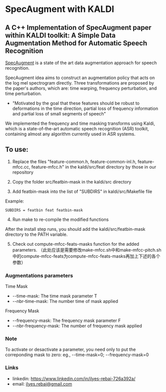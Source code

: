 # SpecAugment with KALDI
## A C++ Implementation of SpecAugment paper within KALDI toolkit: A Simple Data Augmentation Method for Automatic Speech Recognition

[SpecAugment](https://ai.googleblog.com/2019/04/specaugment-new-data-augmentation.html) is a state of the art data augmentation approach for speech recognition.


SpecAugment idea aims to construct an augmentation policy that acts on the log mel spectrogram directly.
Three transformations are proposed by the paper's authors, which are: time warping, frequency perturbation, and time perturbation.
* "Motivated by the goal that these features should be robust to deformations in the time direction, partial loss of frequency information and partial loss of small segments of speech"

We implemented the frequency and time masking transforms using Kaldi, which is a state-of-the-art automatic speech recognition (ASR) toolkit, containing almost any algorithm currently used in ASR systems.

## To use:
1. Replace the files "feature-common.h, feature-common-inl.h, feature-mfcc.cc, feature-mfcc.h" in the kaldi/src/feat directory by those in our repository

2. Copy the folder src/featbin-mask in the kaldi/src directory

3. Add featbin-mask into the list of "SUBDIRS" in kaldi/src/Makefile file

Example:
```
SUBDIRS = featbin feat featbin-mask
```

4. Run make to re-compile the modified functions

After the install step runs, you should add the kaldi/src/featbin-mask directory to the PATH variable.

5. Check out compute-mfcc-feats-masks function for the added parameters.
（此处应该是需要修改make-mfcc.sh中和make-mfcc-pitch.sh中的compute-mfcc-feats为compute-mfcc-feats-masks再加上下述的各个参数）

### Augmentations parameters
Time Mask
* --time-mask: The time mask parameter T
* --nbr-time-mask: The number time of mask applied

Frequency Mask
* --frequency-mask: The frequency mask parameter F
* --nbr-frequency-mask: The number of frequency mask applied

### Note
To activate or desactivate a parameter, you need only to put the correponding mask to zero:
eg., --time-mask=0; --frequency-mask=0


### Links
- linkedin: https://www.linkedin.com/in/ilyes-rebai-726a392a/
- email: ilyes.rebai@gmail.com
